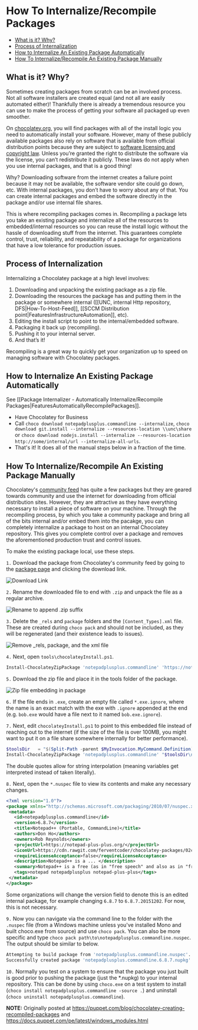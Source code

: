 # How To Internalize/Recompile Packages

<!-- TOC -->

- [What is it? Why?](#what-is-it-why)
- [Process of Internalization](#process-of-internalization)
- [How to Internalize An Existing Package Automatically](#how-to-internalize-an-existing-package-automatically)
- [How To Internalize/Recompile An Existing Package Manually](#how-to-internalizerecompile-an-existing-package-manually)

<!-- /TOC -->

## What is it? Why?
Sometimes creating packages from scratch can be an involved process. Not all software installers are created equal (and not all are easily automated either)! Thankfully there is already a tremendous resource you can use to make the process of getting your software all packaged up even smoother.

On [chocolatey.org](https://chocolatey.org), you will find packages with all of the install logic you need to automatically install your software. However, many of these publicly available packages also rely on software that is available from official distribution points because they are subject to [software licensing and copyright law](https://en.wikipedia.org/wiki/Software_license). Unless you’re granted the right to distribute the software via the license, you can’t redistribute it publicly. These laws do not apply when you use internal packages, and that is a good thing!

Why? Downloading software from the internet creates a failure point because it may not be available, the software vendor site could go down, etc. With internal packages, you don’t have to worry about any of that. You can create internal packages and embed the software directly in the package and/or use internal file shares.

This is where recompiling packages comes in. Recompiling a package lets you take an existing package and internalize all of the resources to embedded/internal resources so you can reuse the install logic without the hassle of downloading stuff from the internet. This guarantees complete control, trust, reliability, and repeatability of a package for organizations that have a low tolerance for production issues.

## Process of Internalization

Internalizing a Chocolatey package at a high level involves:

 1. Downloading and unpacking the existing package as a zip file.
 1. Downloading the resources the package has and putting them in the package or somewhere internal ([[UNC, internal Http repository, DFS|How-To-Host-Feed]], [[SCCM Distribution point|FeaturesInfrastructureAutomation]], etc).
 1. Editing the install script to point to the internal/embedded software.
 1. Packaging it back up (recompiling).
 1. Pushing it to your internal server.
 1. And that’s it!

Recompiling is a great way to quickly get your organization up to speed on managing software with Chocolatey packages.

## How to Internalize An Existing Package Automatically

See [[Package Internalizer - Automatically Internalize/Recompile Packages|FeaturesAutomaticallyRecompilePackages]].

 * Have Chocolatey for Business
 * Call `choco download notepadplusplus.commandline --internalize`, `choco download git.install --internalize --resources-location \\unc\share` or `choco download nodejs.install --internalize --resources-location http://some/internal/url --internalize-all-urls`.
 * That's it! It does all of the manual steps below in a fraction of the time.

## How To Internalize/Recompile An Existing Package Manually

Chocolatey's [community feed](https://chocolatey.org/packages) has quite a few packages but they are geared towards community and use the internet for downloading from official distribution sites. However, they are attractive as they have everything necessary to install a piece of software on your machine. Through the recompiling process, by which you take a community package and bring all of the bits internal and/or embed them into the pacakge, you can completely internalize a package to host on an internal Chocolatey repository. This gives you complete control over a package and removes the aforementioned production trust and control issues.

To make the existing package local, use these steps.

`1.` Download the package from Chocolatey's community feed by going to the [package page](https://chocolatey.org/packages/notepadplusplus.commandline) and clicking the download link.

![Download Link](images/recompile/choco_npp_download.png)

`2.` Rename the downloaded file to end with `.zip` and unpack the file as a regular archive.

![Rename to append .zip suffix](images/recompile/choco_rename_nupkg_zip.png)

`3.` Delete the `_rels` and `package` folders and the `[Content_Types].xml` file. These are created during `choco pack` and should not be included, as they will be regenerated (and their existence leads to issues).

![Remove _rels, package, and the xml file](images/recompile/choco_delete_pkg_files.png)

`4.` Next, open `tools\chocolateyInstall.ps1`.

~~~powershell
Install-ChocolateyZipPackage 'notepadplusplus.commandline' 'https://notepad-plus-plus.org/repository/6.x/6.8.7/npp.6.8.7.bin.zip' "$(Split-Path -parent $MyInvocation.MyCommand.Definition)"
~~~

`5.` Download the zip file and place it in the tools folder of the package.

![Zip file embedding in package](images/recompile/choco_download_zip.png)

`6.` If the file ends in `.exe`, create an empty file called `*.exe.ignore`, where the name is an exact match with the exe with `.ignore` appended at the end (e.g. `bob.exe` would have a file next to it named `bob.exe.ignore`).

`7.` Next, edit `chocolateyInstall.ps1` to point to this embedded file instead of reaching out to the internet (if the size of the file is over 100MB, you might want to put it on a file share somewhere internally for better performance).

~~~powershell
$toolsDir   = "$(Split-Path -parent $MyInvocation.MyCommand.Definition)"
Install-ChocolateyZipPackage 'notepadplusplus.commandline' "$toolsDir\npp.6.8.7.bin.zip" "$toolsDir"
~~~

The double quotes allow for string interpolation (meaning variables get interpreted instead of taken literally).

`8.` Next, open the `*.nuspec` file to view its contents and make any necessary changes.

~~~xml
<?xml version="1.0"?>
<package xmlns="http://schemas.microsoft.com/packaging/2010/07/nuspec.xsd">
 <metadata>
   <id>notepadplusplus.commandline</id>
   <version>6.8.7</version>
   <title>Notepad++ (Portable, CommandLine)</title>
   <authors>Don Ho</authors>
   <owners>Rob Reynolds</owners>
   <projectUrl>https://notepad-plus-plus.org/</projectUrl>
   <iconUrl>https://cdn.rawgit.com/ferventcoder/chocolatey-packages/02c21bebe5abb495a56747cbb9b4b5415c933fc0/icons/notepadplusplus.png</iconUrl>
   <requireLicenseAcceptance>false</requireLicenseAcceptance>
   <description>Notepad++ is a ... </description>
   <summary>Notepad++ is a free (as in "free speech" and also as in "free beer") source code editor and Notepad replacement that supports several languages. </summary>
   <tags>notepad notepadplusplus notepad-plus-plus</tags>
 </metadata>
</package>
~~~

Some organizations will change the version field to denote this is an edited internal package, for example changing `6.8.7` to `6.8.7.20151202`. For now, this is not necessary.

`9.` Now you can navigate via the command line to the folder with the `.nuspec` file (from a Windows machine unless you've installed Mono and built choco.exe from source) and use `choco pack`. You can also be more specific and type `choco pack path\to\notepadplusplus.commandline.nuspec`. The output should be similar to below.

~~~sh
Attempting to build package from 'notepadplusplus.commandline.nuspec'.
Successfully created package 'notepadplusplus.commandline.6.8.7.nupkg'
~~~

`10.` Normally you test on a system to ensure that the package you just built is good prior to pushing the package (just the *.nupkg) to your internal repository. This can be done by using `choco.exe` on a test system to install (`choco install notepadplusplus.commandline -source .`) and uninstall (`choco uninstall notepadplusplus.commandline`).

**NOTE:** Originally posted at https://puppet.com/blog/chocolatey-creating-recompiled-packages and https://docs.puppet.com/pe/latest/windows_modules.html
